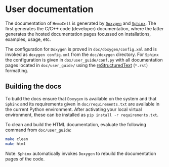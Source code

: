 # User documentation

The documentation of `HemoCell` is generated by
[`Doxygen`](https://www.doxygen.nl/index.html) and
[`Sphinx`](https://www.sphinx-doc.org/en/master/). The first generates the C/C++
code (developer) documentation, where the latter generates the hosted
documentation pages focussed on installations, examples, usage, etc.

The configuration for `Doxygen` is proved in `doc/doxygen/config.xml` and is
invoked as `doxygen config.xml` from the `doc/doxygen` directory. For `Sphinx`
the configuration is given in `dox/user_guide/conf.py` with all documentation
pages located in `doc/user_guide/` using the
[reStructuredText](https://en.wikipedia.org/wiki/ReStructuredText) (`*.rst`)
formatting.

## Building the docs

To build the docs ensure that `Doxygen` is available on the system and that
`Sphinx` and its requirements given in `doc/requirements.txt` are available in
the current Python environment. After activating your local virtual environment,
these can be installed as `pip install -r requirements.txt`.

To clean and build the HTML documentation, evaluate the following command from
`doc/user_guide`:

```bash
make clean
make html
```

Note: `Sphinx` automatically invokes `Doxygen` to rebuild the
documentation pages of the code.
